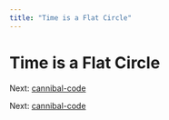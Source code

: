 ```yaml
---
title: "Time is a Flat Circle"
---
```


# Time is a Flat Circle

Next: [cannibal-code](cannibal-code.md)

Next: [cannibal-code](cannibal-code.md)
